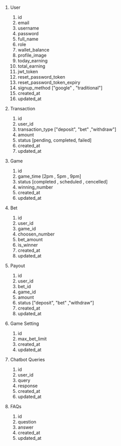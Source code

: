 1. User

   1. id
   2. email
   3. username
   4. password
   5. full_name
   6. role
   7. wallet_balance
   8. profile_image
   9. today_earning
   10. total_earning
   11. jwt_token
   12. reset_password_token
   13. reset_password_token_expiry
   14. signup_method ["google" , "traditional"]
   15. created_at
   16. updated_at

2. Transaction

   1. id
   2. user_id
   3. transaction_type ["deposit", "bet" ,"withdraw"]
   4. amount
   5. status [pending, completed, failed]
   6. created_at
   7. updated_at

3. Game

   1. id
   2. game_time [2pm , 5pm , 9pm]
   3. status [completed , scheduled , cencelled]
   4. winning_number
   5. created_at
   6. updated_at

4. Bet

   1. id
   2. user_id
   3. game_id
   4. choosen_number
   5. bet_amount
   6. is_winner
   7. created_at
   8. updated_at

5. Payout

   1. id
   2. user_id
   3. bet_id
   4. game_id
   5. amount
   6. status ["deposit", "bet" ,"withdraw"]
   7. created_at
   8. updated_at

6. Game Setting

   1. id
   2. max_bet_limit
   3. created_at
   4. updated_at

7. Chatbot Queries

   1. id
   2. user_id
   3. query
   4. response
   5. created_at
   6. updated_at

8. FAQs
   1. id
   2. question
   3. answer
   4. created_at
   5. updated_at
 